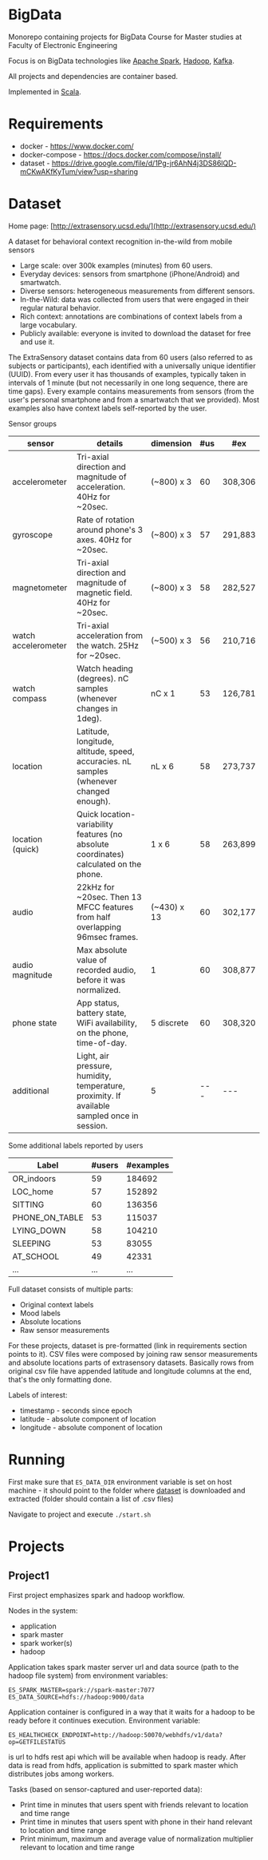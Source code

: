 # BigData
Monorepo containing projects for BigData Course for Master studies at Faculty of Electronic Engineering

Focus is on BigData technologies like [Apache Spark](https://spark.apache.org/), [Hadoop](https://hadoop.apache.org/), [Kafka](https://kafka.apache.org/).

All projects and dependencies are container based.

Implemented in [Scala](https://www.scala-lang.org/).

# Requirements

- docker - https://www.docker.com/
- docker-compose - https://docs.docker.com/compose/install/
- dataset - https://drive.google.com/file/d/1Pg-jr6AhN4j3DS86lQD-mCKwAKfKyTum/view?usp=sharing

# Dataset
Home page: [http://extrasensory.ucsd.edu/](http://extrasensory.ucsd.edu/)

A dataset for behavioral context recognition in-the-wild from mobile sensors
- Large scale: over 300k examples (minutes) from 60 users.
- Everyday devices: sensors from smartphone (iPhone/Android) and smartwatch.
- Diverse sensors: heterogeneous measurements from different sensors.
- In-the-Wild: data was collected from users that were engaged in their regular natural behavior.
- Rich context: annotations are combinations of context labels from a large vocabulary.
- Publicly available: everyone is invited to download the dataset for free and use it.

The ExtraSensory dataset contains data from 60 users (also referred to as subjects or participants), each identified with a universally unique identifier (UUID).
From every user it has thousands of examples, typically taken in intervals of 1 minute (but not necessarily in one long sequence, there are time gaps).
Every example contains measurements from sensors (from the user's personal smartphone and from a smartwatch that we provided).
Most examples also have context labels self-reported by the user.


Sensor groups

| sensor              | details                                                                                      | dimension   | #us | #ex     |
|---------------------|----------------------------------------------------------------------------------------------|-------------|-----|---------|
| accelerometer       | Tri-axial direction and magnitude of acceleration. 40Hz for ~20sec.                          | (~800) x 3  | 60  | 308,306 |
| gyroscope           | Rate of rotation around phone's 3 axes. 40Hz for ~20sec.                                     | (~800) x 3  | 57  | 291,883 |
| magnetometer        | Tri-axial direction and magnitude of magnetic field. 40Hz for ~20sec.                        | (~800) x 3  | 58  | 282,527 |
| watch accelerometer | Tri-axial acceleration from the watch. 25Hz for ~20sec.                                      | (~500) x 3  | 56  | 210,716 |
| watch compass       | Watch heading (degrees). nC samples (whenever changes in 1deg).                              | nC x 1      | 53  | 126,781 |
| location            | Latitude, longitude, altitude, speed, accuracies. nL samples (whenever changed enough).      | nL x 6      | 58  | 273,737 |
| location (quick)    | Quick location-variability features (no absolute coordinates) calculated on the phone.       | 1 x 6       | 58  | 263,899 |
| audio               | 22kHz for ~20sec. Then 13 MFCC features from half overlapping 96msec frames.                 | (~430) x 13 | 60  | 302,177 |
| audio magnitude     | Max absolute value of recorded audio, before it was normalized.                              | 1           | 60  | 308,877 |
| phone state         | App status, battery state, WiFi availability, on the phone, time-of-day.                     | 5 discrete  | 60  | 308,320 |
| additional          | Light, air pressure, humidity, temperature, proximity. If available sampled once in session. | 5           | --- | ---     |

Some additional labels reported by users

| Label          | #users | #examples |
|----------------|--------|-----------|
| OR_indoors     | 59     | 184692    |
| LOC_home       | 57     | 152892    |
| SITTING        | 60     | 136356    |
| PHONE_ON_TABLE | 53     | 115037    |
| LYING_DOWN     | 58     | 104210    |
| SLEEPING       | 53     | 83055     |
| AT_SCHOOL      | 49     | 42331     |
| ...            | ...    | ...       |


Full dataset consists of multiple parts:
- Original context labels
- Mood labels
- Absolute locations
- Raw sensor measurements

For these projects, dataset is pre-formatted (link in requirements section points to it).
CSV files were composed by joining raw sensor measurements and absolute locations parts of extrasensory datasets.
Basically rows from original csv file have appended latitude and longitude columns at the end, that's the only formatting done.


Labels of interest:
- timestamp - seconds since epoch
- latitude - absolute component of location
- longitude - absolute component of location

# Running

First make sure that `ES_DATA_DIR` environment variable is set on host machine - it should point to the folder where [dataset](https://drive.google.com/file/d/1Pg-jr6AhN4j3DS86lQD-mCKwAKfKyTum/view?usp=sharing) is downloaded and extracted (folder should contain a list of .csv files)

Navigate to project and execute `./start.sh`

# Projects

## Project1

First project emphasizes spark and hadoop workflow.

Nodes in the system:
- application
- spark master
- spark worker(s)
- hadoop

Application takes spark master server url and data source (path to the hadoop file system) from environment variables:
```
ES_SPARK_MASTER=spark://spark-master:7077
ES_DATA_SOURCE=hdfs://hadoop:9000/data
```
Application container is configured in a way that it waits for a hadoop to be ready before it continues execution.
Environment variable:
 ```
ES_HEALTHCHECK_ENDPOINT=http://hadoop:50070/webhdfs/v1/data?op=GETFILESTATUS
```
is url to hdfs rest api which will be available when hadoop is ready. 
After data is read from hdfs, application is submitted to spark master which distributes jobs among workers.

Tasks (based on sensor-captured and user-reported data):
- Print time in minutes that users spent with friends relevant to location and time range
- Print time in minutes that users spent with phone in their hand relevant to location and time range
- Print minimum, maximum and average value of normalization multiplier relevant to location and time range
